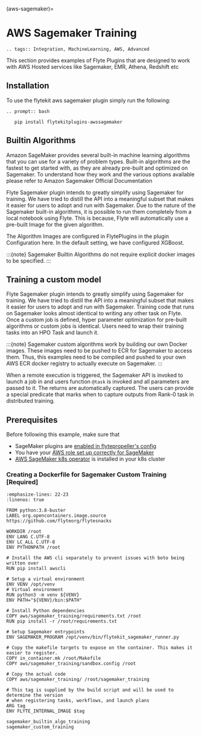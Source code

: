 (aws-sagemaker)=

# AWS Sagemaker Training

```{eval-rst}
.. tags:: Integration, MachineLearning, AWS, Advanced
```

This section provides examples of Flyte Plugins that are designed to work with
AWS Hosted services like Sagemaker, EMR, Athena, Redshift etc

## Installation

To use the flytekit aws sagemaker plugin simply run the following:

```{eval-rst}
.. prompt:: bash

   pip install flytekitplugins-awssagemaker

```

## Builtin Algorithms

Amazon SageMaker provides several built-in machine learning algorithms that you can use for a variety of problem types. Built-in algorithms are the fastest to get started with, as they are already pre-built and optimized on Sagemaker. To understand how they work and the various options available please refer to Amazon Sagemaker Official Documentation

Flyte Sagemaker plugin intends to greatly simplify using Sagemaker for training. We have tried to distill the API into a meaningful subset that makes it easier for users to adopt and run with Sagemaker. Due to the nature of the Sagemaker built-in algorithms, it is possible to run them completely from a local notebook using Flyte. This is because, Flyte will automatically use a pre-built Image for the given algorithm.

The Algorithm Images are configured in FlytePlugins in the plugin Configuration here. In the default setting, we have configured XGBoost.

:::{note}
Sagemaker Builtin Algorithms do not require explicit docker images to be specified.
:::

## Training a custom model

Flyte Sagemaker plugin intends to greatly simplify using Sagemaker for training. We have tried to distill the API into a meaningful subset that makes it easier for users to adopt and run with Sagemaker. Training code that runs on Sagemaker looks almost identical to writing any other task on Flyte. Once a custom job is defined, hyper parameter optimization for pre-built algorithms or custom jobs is identical. Users need to wrap their training tasks into an HPO Task and launch it.

:::{note}
Sagemaker custom algorithms work by building our own Docker images. These images need to be pushed to ECR for Sagemaker to access them. Thus, this examples need to be compiled and pushed to your own AWS ECR docker registry to actually execute on Sagemaker.
:::

When a remote execution is triggered, the Sagemaker API is invoked to launch a job in and users function `@task` is invoked and all parameters are passed to it. The returns are automatically captured. The users can provide a special predicate that marks when to capture outputs from Rank-0 task in distributed training.

## Prerequisites

Before following this example, make sure that
- SageMaker plugins are [enabled in flytepropeller's config](https://github.com/flyteorg/flytepropeller/blob/fe1981b1f10e19f0a189509c3826f2d8f5a75da0/propeller-config.yaml#L36-L39)
- You have your [AWS role set up correctly for SageMaker](https://docs.aws.amazon.com/sagemaker/latest/dg/sagemaker-roles.html)
- [AWS SageMaker k8s operator](https://github.com/aws/amazon-sagemaker-operator-for-k8s) is installed in your k8s cluster

### Creating a Dockerfile for Sagemaker Custom Training [Required]

```{code-block} docker
:emphasize-lines: 22-23
:linenos: true

FROM python:3.8-buster
LABEL org.opencontainers.image.source https://github.com/flyteorg/flytesnacks

WORKDIR /root
ENV LANG C.UTF-8
ENV LC_ALL C.UTF-8
ENV PYTHONPATH /root

# Install the AWS cli separately to prevent issues with boto being written over
RUN pip install awscli

# Setup a virtual environment
ENV VENV /opt/venv
# Virtual environment
RUN python3 -m venv ${VENV}
ENV PATH="${VENV}/bin:$PATH"

# Install Python dependencies
COPY aws/sagemaker_training/requirements.txt /root
RUN pip install -r /root/requirements.txt

# Setup Sagemaker entrypoints
ENV SAGEMAKER_PROGRAM /opt/venv/bin/flytekit_sagemaker_runner.py

# Copy the makefile targets to expose on the container. This makes it easier to register.
COPY in_container.mk /root/Makefile
COPY aws/sagemaker_training/sandbox.config /root

# Copy the actual code
COPY aws/sagemaker_training/ /root/sagemaker_training

# This tag is supplied by the build script and will be used to determine the version
# when registering tasks, workflows, and launch plans
ARG tag
ENV FLYTE_INTERNAL_IMAGE $tag
```

```{auto-examples-toc}
sagemaker_builtin_algo_training
sagemaker_custom_training
```
